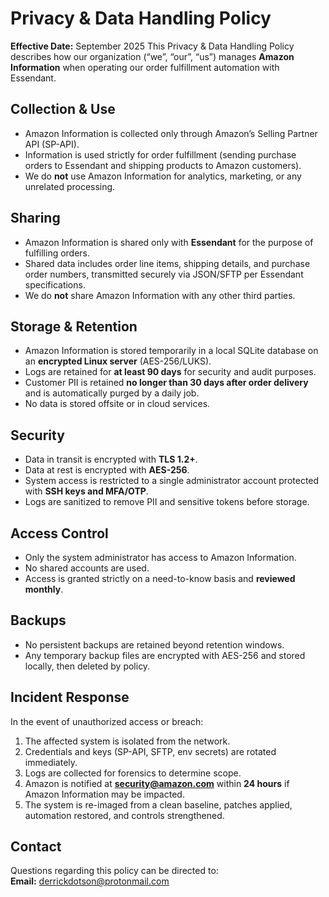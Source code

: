 # Privacy & Data Handling Policy
**Effective Date:** September 2025
This Privacy & Data Handling Policy describes how our organization (“we”, “our”, “us”) manages **Amazon Information** when operating our order fulfillment automation with Essendant.
## Collection & Use
- Amazon Information is collected only through Amazon’s Selling Partner API (SP-API).
- Information is used strictly for order fulfillment (sending purchase orders to Essendant and shipping products to Amazon customers).
- We do **not** use Amazon Information for analytics, marketing, or any unrelated processing.
## Sharing
- Amazon Information is shared only with **Essendant** for the purpose of fulfilling orders.
- Shared data includes order line items, shipping details, and purchase order numbers, transmitted securely via JSON/SFTP per Essendant specifications.
- We do **not** share Amazon Information with any other third parties.
## Storage & Retention
- Amazon Information is stored temporarily in a local SQLite database on an **encrypted Linux server** (AES-256/LUKS).
- Logs are retained for **at least 90 days** for security and audit purposes.
- Customer PII is retained **no longer than 30 days after order delivery** and is automatically purged by a daily job.
- No data is stored offsite or in cloud services.
## Security
- Data in transit is encrypted with **TLS 1.2+**.
- Data at rest is encrypted with **AES-256**.
- System access is restricted to a single administrator account protected with **SSH keys and MFA/OTP**.
- Logs are sanitized to remove PII and sensitive tokens before storage.
## Access Control
- Only the system administrator has access to Amazon Information.
- No shared accounts are used.
- Access is granted strictly on a need-to-know basis and **reviewed monthly**.
## Backups
- No persistent backups are retained beyond retention windows.
- Any temporary backup files are encrypted with AES-256 and stored locally, then deleted by policy.
## Incident Response
In the event of unauthorized access or breach:
1. The affected system is isolated from the network.
2. Credentials and keys (SP-API, SFTP, env secrets) are rotated immediately.
3. Logs are collected for forensics to determine scope.
4. Amazon is notified at **security@amazon.com** within **24 hours** if Amazon Information may be impacted.
5. The system is re-imaged from a clean baseline, patches applied, automation restored, and controls strengthened.
## Contact
Questions regarding this policy can be directed to:  
**Email:** derrickdotson@protonmail.com
